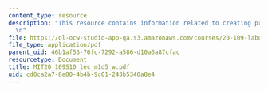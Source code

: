 ```yaml
---
content_type: resource
description: "This resource contains information related to creating presentation.\r\
  \n"
file: https://ol-ocw-studio-app-qa.s3.amazonaws.com/courses/20-109-laboratory-fundamentals-in-biological-engineering-spring-2010/cd0ca2a78e804b4b9c01243b5340a8e4_MIT20_109S10_lec_m1d5_w.pdf
file_type: application/pdf
parent_uid: 46b1af53-76fc-7292-a586-d10a6a87cfac
resourcetype: Document
title: MIT20_109S10_lec_m1d5_w.pdf
uid: cd0ca2a7-8e80-4b4b-9c01-243b5340a8e4
---
```


